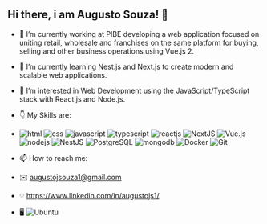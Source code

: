 ## Hi there, i am Augusto Souza! 👋

- 🔭 I’m currently working at PIBE developing a web application focused on
uniting retail, wholesale and franchises on the same platform
for buying, selling and other business operations using Vue.js 2.
- 🌱 I’m currently learning Nest.js and Next.js to create modern and scalable web applications.
- 👀 I’m interested in Web Development using the JavaScript/TypeScript stack with React.js and Node.js.
- :point_down: My Skills are: 
- ![html](https://img.shields.io/badge/HTML5-E34F26?style=for-the-badge&logo=html5&logoColor=white) ![css](https://img.shields.io/badge/CSS3-1572B6?style=for-the-badge&logo=css3&logoColor=white) ![javascript](https://img.shields.io/badge/JavaScript-323330?style=for-the-badge&logo=javascript&logoColor=F7DF1E) ![typescript](https://img.shields.io/badge/TypeScript-007ACC?style=for-the-badge&logo=typescript&logoColor=white) ![reactjs](https://img.shields.io/badge/React-20232A?style=for-the-badge&logo=react&logoColor=61DAFB) ![NextJS](https://img.shields.io/badge/next.js-000000?style=for-the-badge&logo=nextdotjs&logoColor=white)  ![Vue.js](https://img.shields.io/badge/Vue.js-35495E?style=for-the-badge&logo=vuedotjs&logoColor=4FC08D) ![nodejs](https://img.shields.io/badge/Node.js-339933?style=for-the-badge&logo=nodedotjs&logoColor=white) ![NestJS](https://img.shields.io/badge/nestjs-E0234E?style=for-the-badge&logo=nestjs&logoColor=white)  ![PostgreSQL](https://img.shields.io/badge/PostgreSQL-316192?style=for-the-badge&logo=postgresql&logoColor=white) ![mongodb](https://img.shields.io/badge/MongoDB-white?style=for-the-badge&logo=mongodb&logoColor=4EA94B) ![Docker](https://img.shields.io/badge/Docker-2CA5E0?style=for-the-badge&logo=docker&logoColor=white) ![Git](https://img.shields.io/badge/git-%23F05033.svg?style=for-the-badge&logo=git&logoColor=white)

- 📫 How to reach me:
- :envelope: augustojsouza1@gmail.com
- :bulb: https://www.linkedin.com/in/augustojs1/
- :desktop_computer:     ![Ubuntu](https://img.shields.io/badge/Ubuntu-E95420?style=for-the-badge&logo=ubuntu&logoColor=white)
